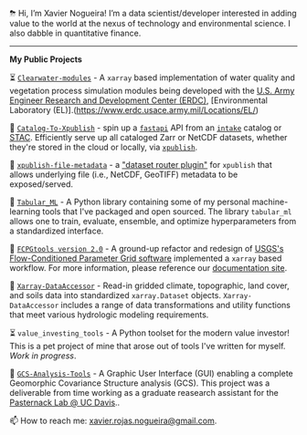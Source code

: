 ⛈ Hi, I’m Xavier Nogueira! I’m a data scientist/developer interested in adding value to the world at the nexus of technology and environmental science. I also dabble in quantitative finance. 

-----------------------
**My Public Projects**

⏳ [`Clearwater-modules`](https://github.com/EcohydrologyTeam/ClearWater-modules) - A `xarray` based implementation of water quality and vegetation process simulation modules being developed with the [U.S. Army Engineer Research and Development Center (ERDC)](https://www.erdc.usace.army.mil), [Environmental Laboratory (EL)].(https://www.erdc.usace.army.mil/Locations/EL/)

🚀 [`Catalog-To-Xpublish`](https://github.com/xpublish-experiments/Catalog-To-Xpublish) - spin up a [`fastapi`](https://fastapi.tiangolo.com/lo/) API from an [`intake`](https://intake.readthedocs.io/en/latest/catalog.html) catalog or [STAC](https://stacspec.org/en). Efficiently serve up all cataloged Zarr or NetCDF datasets, whether they're stored in the cloud or locally, via [`xpublish`](https://github.com/xpublish-community/xpublish).

🚀 [`xpublish-file-metadata`](https://github.com/xaviernogueira/xpublish-file-metadata) - a ["dataset router plugin"](https://xpublish.readthedocs.io/en/0.3.2/user-guide/plugins.html#dataset-router-plugins) for `xpublish` that allows underlying file (i.e., NetCDF, GeoTIFF) metadata to be exposed/served.

🚀 [`Tabular_ML`](https://github.com/xaviernogueira/Tabular_ML) - A Python library containing some of my personal machine-learning tools that I've packaged and open sourced. The library `tabular_ml` allows one to train, evaluate, ensemble, and optimize hyperparameters from a standardized interface.

🚀 [`FCPGtools version 2.0`](https://github.com/usgs/water-fcpg-tools) - A ground-up refactor and redesign of [USGS's Flow-Conditioned Parameter Grid software](https://www.usgs.gov/software/flow-conditioned-parameter-grid-tools) implemented a `xarray` based workflow. For more information, please reference our [documentation site](https://usgs.github.io/water-fcpg-tools/build/html/index.html).

🚀 [`Xarray-DataAccessor`](https://github.com/LimnoTech/Xarray-DataAccessor) - Read-in gridded climate, topographic, land cover, and soils data into standardized `xarray.Dataset` objects. `Xarray-DataAccessor` includes a range of data transformations and utility functions that meet various hydrologic modeling requirements.

⏳ `value_investing_tools` - A Python toolset for the modern value investor! This is a pet project of mine that arose out of tools I've written for myself. *Work in progress*.

🚀 [`GCS-Analysis-Tools`](https://github.com/xaviernogueira/GCS-Analysis-Tools) - A Graphic User Interface (GUI) enabling a complete Geomorphic Covariance Structure analysis (GCS). This project was a deliverable from time working as a graduate reasearch assistant for the [Pasternack Lab @ UC Davis](http://pasternack.ucdavis.edu/research)..

📫 How to reach me: xavier.rojas.nogueira@gmail.com.

<!---
xaviernogueira/xaviernogueira is a ✨ special ✨ repository because its `README.md` (this file) appears on your GitHub profile.
You can click the Preview link to take a look at your changes.
--->
